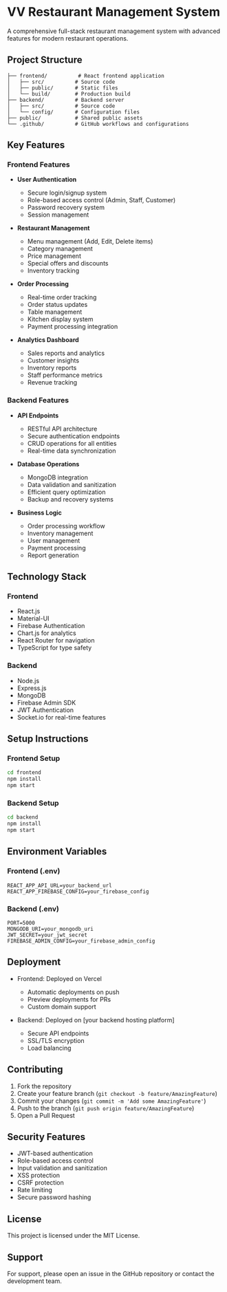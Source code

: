 # VV Restaurant Management System

A comprehensive full-stack restaurant management system with advanced features for modern restaurant operations.

## Project Structure

```
├── frontend/          # React frontend application
│   ├── src/          # Source code
│   ├── public/       # Static files
│   └── build/        # Production build
├── backend/          # Backend server
│   ├── src/          # Source code
│   └── config/       # Configuration files
├── public/           # Shared public assets
└── .github/          # GitHub workflows and configurations
```

## Key Features

### Frontend Features
- **User Authentication**
  - Secure login/signup system
  - Role-based access control (Admin, Staff, Customer)
  - Password recovery system
  - Session management

- **Restaurant Management**
  - Menu management (Add, Edit, Delete items)
  - Category management
  - Price management
  - Special offers and discounts
  - Inventory tracking

- **Order Processing**
  - Real-time order tracking
  - Order status updates
  - Table management
  - Kitchen display system
  - Payment processing integration

- **Analytics Dashboard**
  - Sales reports and analytics
  - Customer insights
  - Inventory reports
  - Staff performance metrics
  - Revenue tracking

### Backend Features
- **API Endpoints**
  - RESTful API architecture
  - Secure authentication endpoints
  - CRUD operations for all entities
  - Real-time data synchronization

- **Database Operations**
  - MongoDB integration
  - Data validation and sanitization
  - Efficient query optimization
  - Backup and recovery systems

- **Business Logic**
  - Order processing workflow
  - Inventory management
  - User management
  - Payment processing
  - Report generation

## Technology Stack

### Frontend
- React.js
- Material-UI
- Firebase Authentication
- Chart.js for analytics
- React Router for navigation
- TypeScript for type safety

### Backend
- Node.js
- Express.js
- MongoDB
- Firebase Admin SDK
- JWT Authentication
- Socket.io for real-time features

## Setup Instructions

### Frontend Setup
```bash
cd frontend
npm install
npm start
```

### Backend Setup
```bash
cd backend
npm install
npm start
```

## Environment Variables

### Frontend (.env)
```
REACT_APP_API_URL=your_backend_url
REACT_APP_FIREBASE_CONFIG=your_firebase_config
```

### Backend (.env)
```
PORT=5000
MONGODB_URI=your_mongodb_uri
JWT_SECRET=your_jwt_secret
FIREBASE_ADMIN_CONFIG=your_firebase_admin_config
```

## Deployment

- Frontend: Deployed on Vercel
  - Automatic deployments on push
  - Preview deployments for PRs
  - Custom domain support

- Backend: Deployed on [your backend hosting platform]
  - Secure API endpoints
  - SSL/TLS encryption
  - Load balancing

## Contributing

1. Fork the repository
2. Create your feature branch (`git checkout -b feature/AmazingFeature`)
3. Commit your changes (`git commit -m 'Add some AmazingFeature'`)
4. Push to the branch (`git push origin feature/AmazingFeature`)
5. Open a Pull Request

## Security Features

- JWT-based authentication
- Role-based access control
- Input validation and sanitization
- XSS protection
- CSRF protection
- Rate limiting
- Secure password hashing

## License

This project is licensed under the MIT License.

## Support

For support, please open an issue in the GitHub repository or contact the development team. 